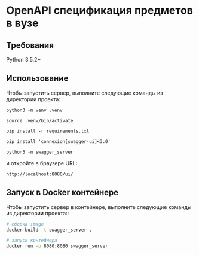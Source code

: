 # OpenAPI спецификация предметов в вузе

## Требования
Python 3.5.2+

## Использование
Чтобы запустить сервер, выполните следующие команды из директории проекта:

```
python3 -m venv .venv

source .venv/bin/activate

pip install -r requirements.txt

pip install 'connexion[swagger-ui]<3.0'

python3 -m swagger_server
```

и откройте в браузере URL:

```
http://localhost:8080/ui/
```

## Запуск в Docker контейнере

Чтобы запустить сервер в контейнере, выполните следующие команды из директории проекта::

```bash
# сборка image
docker build -t swagger_server .

# запуск контейнера
docker run -p 8080:8080 swagger_server
```
